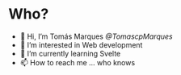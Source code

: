 # Who?
- 👋 Hi, I’m Tomás Marques _@TomascpMarques_
- 👀 I’m interested in Web development
- 🌱 I’m currently learning Svelte
- 📫 How to reach me ... who knows

